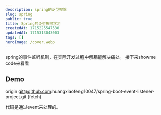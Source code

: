 ```yaml
---
description: spring的泛型擦除
slug: spring
public: true
title: Spring的泛型擦除学习
createdAt: 1715225547530
updatedAt: 1715313043003
tags: []
heroImage: /cover.webp
---
```

spring的事件监听机制，在实际开发过程中解耦能解决痛处。
接下来showme code来看看
## Demo

origin  git@github.com:huangxiaofeng10047/spring-boot-event-listener-project.git (fetch)

代码是通过event来处理的。
